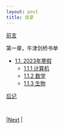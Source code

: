 ```yaml
---
layout: post
title: 目录
---
```


[前言](pub/intro)

第一章，牛津剑桥书单

- [1.1. 2023年寒假](pub/1-intro/1-zhao)
  - [1.1.1 计算机](pub/1-intro/1-zhao)
  - [1.1.2 数学](pub/1-intro/1-zhao)
  - [1.1.3 生物](pub/1-intro/1-zhao)

[后记](pub/conclusion)

<br/>

|[Next](pub/intro) |

<!-- cd /Users/yishuai/Documents/GDrive-2/Website/book/book -->
<!-- jekyll serve --trace -->

<!-- cd /Users/yishuai/.gem/ruby/3.1.2/gems/web/webrick-1.7.0 -->
<!-- bundle add webrick -->